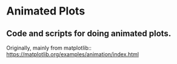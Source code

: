 # Animated Plots

## Code and scripts for doing animated plots.
Originally, mainly from matplotlib::
https://matplotlib.org/examples/animation/index.html
